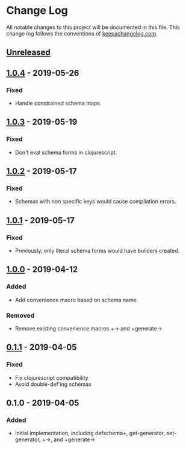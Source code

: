 # Change Log
All notable changes to this project will be documented in this file. This change log follows the conventions of [keepachangelog.com](http://keepachangelog.com/).

## [Unreleased]

## [1.0.4] - 2019-05-26
### Fixed
- Handle constrained schema maps.

## [1.0.3] - 2019-05-19
### Fixed
- Don't eval schema forms in clojurescript.

## [1.0.2] - 2019-05-17
### Fixed
- Schemas with non specific keys would cause compilation errors.

## [1.0.1] - 2019-05-17
### Fixed
- Previously, only literal schema forms would have builders created.

## [1.0.0] - 2019-04-12
### Added
- Add convenience macro based on schema name
### Removed
- Remove existing convenience macros +-> and +generate->

## [0.1.1] - 2019-04-05
### Fixed
- Fix clojurescript compatibility
- Avoid double-def'ing schemas

## 0.1.0 - 2019-04-05
### Added
- Initial implementation, including defschema+, get-generator, set-generator, +->, and +generate->


[Unreleased]: https://github.com/travelboss/schema-plus/compare/HEAD..1.0.4
[1.0.4]: https://github.com/travelboss/schema-plus/compare/1.0.3..1.0.4
[1.0.3]: https://github.com/travelboss/schema-plus/compare/1.0.2..1.0.3
[1.0.2]: https://github.com/travelboss/schema-plus/compare/1.0.1..1.0.2
[1.0.1]: https://github.com/travelboss/schema-plus/compare/1.0.0..1.0.1
[1.0.0]: https://github.com/travelboss/schema-plus/compare/0.1.1..1.0.0
[0.1.1]: https://github.com/travelboss/schema-plus/compare/0.1.0..0.1.1
